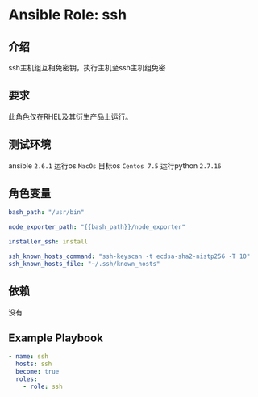 # Ansible Role: ssh

## 介绍
ssh主机组互相免密钥，执行主机至ssh主机组免密

## 要求

此角色仅在RHEL及其衍生产品上运行。

## 测试环境

ansible `2.6.1`
运行os `MacOs`
目标os `Centos 7.5`
运行python `2.7.16`

## 角色变量
```yaml
bash_path: "/usr/bin"

node_exporter_path: "{{bash_path}}/node_exporter"

installer_ssh: install

ssh_known_hosts_command: "ssh-keyscan -t ecdsa-sha2-nistp256 -T 10"
ssh_known_hosts_file: "~/.ssh/known_hosts"
```

## 依赖

没有

## Example Playbook
```yaml
- name: ssh
  hosts: ssh
  become: true
  roles:
    - role: ssh
```


